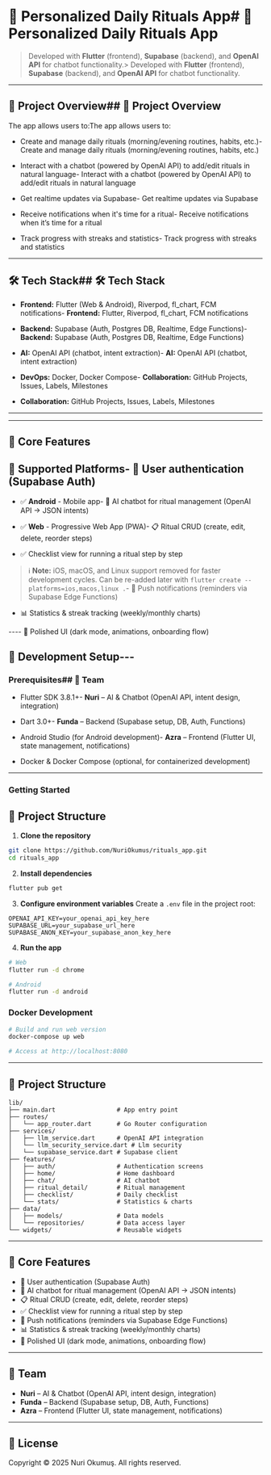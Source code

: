 # 🌱 Personalized Daily Rituals App# 🌱 Personalized Daily Rituals App


> Developed with **Flutter** (frontend), **Supabase** (backend), and **OpenAI API** for chatbot functionality.> Developed with **Flutter** (frontend), **Supabase** (backend), and **OpenAI API** for chatbot functionality.



------



## 🚀 Project Overview## 🚀 Project Overview

The app allows users to:The app allows users to:

- Create and manage daily rituals (morning/evening routines, habits, etc.)- Create and manage daily rituals (morning/evening routines, habits, etc.)

- Interact with a chatbot (powered by OpenAI API) to add/edit rituals in natural language- Interact with a chatbot (powered by OpenAI API) to add/edit rituals in natural language

- Get realtime updates via Supabase- Get realtime updates via Supabase

- Receive notifications when it's time for a ritual- Receive notifications when it’s time for a ritual

- Track progress with streaks and statistics- Track progress with streaks and statistics



------



## 🛠 Tech Stack## 🛠 Tech Stack

- **Frontend:** Flutter (Web & Android), Riverpod, fl_chart, FCM notifications- **Frontend:** Flutter, Riverpod, fl_chart, FCM notifications

- **Backend:** Supabase (Auth, Postgres DB, Realtime, Edge Functions)- **Backend:** Supabase (Auth, Postgres DB, Realtime, Edge Functions)

- **AI:** OpenAI API (chatbot, intent extraction)- **AI:** OpenAI API (chatbot, intent extraction)

- **DevOps:** Docker, Docker Compose- **Collaboration:** GitHub Projects, Issues, Labels, Milestones

- **Collaboration:** GitHub Projects, Issues, Labels, Milestones

---

---

## 📱 Core Features

## 📱 Supported Platforms- 🔑 User authentication (Supabase Auth)  

- ✅ **Android** - Mobile app- 💬 AI chatbot for ritual management (OpenAI API → JSON intents)  

- ✅ **Web** - Progressive Web App (PWA)- 📋 Ritual CRUD (create, edit, delete, reorder steps)  

- ✅ Checklist view for running a ritual step by step  

> ℹ️ **Note:** iOS, macOS, and Linux support removed for faster development cycles. Can be re-added later with `flutter create --platforms=ios,macos,linux .`- 🔔 Push notifications (reminders via Supabase Edge Functions)  

- 📊 Statistics & streak tracking (weekly/monthly charts)  

---- 🎨 Polished UI (dark mode, animations, onboarding flow)  



## 🔧 Development Setup---



### Prerequisites## 👥 Team

- Flutter SDK 3.8.1+- **Nuri** – AI & Chatbot (OpenAI API, intent design, integration)  

- Dart 3.0+- **Funda** – Backend (Supabase setup, DB, Auth, Functions)  

- Android Studio (for Android development)- **Azra** – Frontend (Flutter UI, state management, notifications)  

- Docker & Docker Compose (optional, for containerized development)

---

### Getting Started

## 📂 Project Structure

1. **Clone the repository**
```bash
git clone https://github.com/NuriOkumus/rituals_app.git
cd rituals_app
```

2. **Install dependencies**
```bash
flutter pub get
```

3. **Configure environment variables**
Create a `.env` file in the project root:
```env
OPENAI_API_KEY=your_openai_api_key_here
SUPABASE_URL=your_supabase_url_here
SUPABASE_ANON_KEY=your_supabase_anon_key_here
```

4. **Run the app**
```bash
# Web
flutter run -d chrome

# Android
flutter run -d android
```

### Docker Development
```bash
# Build and run web version
docker-compose up web

# Access at http://localhost:8080
```

---

## 📂 Project Structure
```
lib/
├── main.dart                 # App entry point
├── routes/
│   └── app_router.dart       # Go Router configuration
├── services/
│   ├── llm_service.dart      # OpenAI API integration
│   └── llm_security_service.dart # Llm security
│   └── supabase_service.dart # Supabase client
├── features/
│   ├── auth/                 # Authentication screens
│   ├── home/                 # Home dashboard
│   ├── chat/                 # AI chatbot
│   ├── ritual_detail/        # Ritual management
│   ├── checklist/            # Daily checklist
│   └── stats/                # Statistics & charts
├── data/
│   ├── models/               # Data models
│   └── repositories/         # Data access layer
└── widgets/                  # Reusable widgets
```

---

## 🔑 Core Features
- 🔑 User authentication (Supabase Auth)  
- 💬 AI chatbot for ritual management (OpenAI API → JSON intents)  
- 📋 Ritual CRUD (create, edit, delete, reorder steps)  
- ✅ Checklist view for running a ritual step by step  
- 🔔 Push notifications (reminders via Supabase Edge Functions)  
- 📊 Statistics & streak tracking (weekly/monthly charts)  
- 🎨 Polished UI (dark mode, animations, onboarding flow)  

---

## 👥 Team
- **Nuri** – AI & Chatbot (OpenAI API, intent design, integration)  
- **Funda** – Backend (Supabase setup, DB, Auth, Functions)  
- **Azra** – Frontend (Flutter UI, state management, notifications)  

---

## 📜 License
Copyright © 2025 Nuri Okumuş. All rights reserved.
